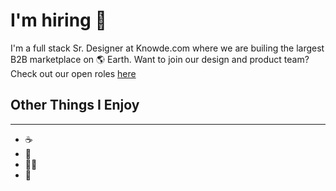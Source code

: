 # I'm hiring 👋
I'm a full stack Sr. Designer at Knowde.com where we are builing the largest B2B marketplace on 🌎 Earth. Want to join our design and product team?  Check out our open roles [here](https://knowde.com/careers)


## Other Things I Enjoy
___
- ☕️
- 🍎
- 🏃‍♂️
- 🎸



<!--
**dsomar/dsomar** is a ✨ _special_ ✨ repository because its `README.md` (this file) appears on your GitHub profile.

Here are some ideas to get you started:

- 🔭 I’m currently working on ...
- 🌱 I’m currently learning ...
- 👯 I’m looking to collaborate on ...
- 🤔 I’m looking for help with ...
- 💬 Ask me about ...
- 📫 How to reach me: ...
- 😄 Pronouns: ...
- ⚡ Fun fact: ...
-->
